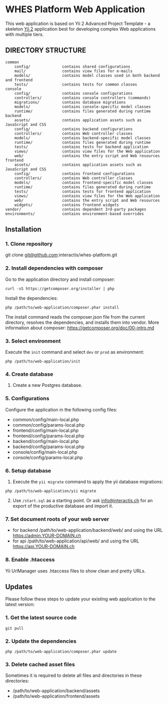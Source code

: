 # WHES Platform Web Application

This web application is based on Yii 2 Advanced Project Template - a skeleton [Yii 2](http://www.yiiframework.com/) application best for
developing complex Web applications with multiple tiers.


DIRECTORY STRUCTURE
-------------------

```
common
    config/              contains shared configurations
    mail/                contains view files for e-mails
    models/              contains model classes used in both backend and frontend
    tests/               contains tests for common classes    
console
    config/              contains console configurations
    controllers/         contains console controllers (commands)
    migrations/          contains database migrations
    models/              contains console-specific model classes
    runtime/             contains files generated during runtime
backend
    assets/              contains application assets such as JavaScript and CSS
    config/              contains backend configurations
    controllers/         contains Web controller classes
    models/              contains backend-specific model classes
    runtime/             contains files generated during runtime
    tests/               contains tests for backend application    
    views/               contains view files for the Web application
    web/                 contains the entry script and Web resources
frontend
    assets/              contains application assets such as JavaScript and CSS
    config/              contains frontend configurations
    controllers/         contains Web controller classes
    models/              contains frontend-specific model classes
    runtime/             contains files generated during runtime
    tests/               contains tests for frontend application
    views/               contains view files for the Web application
    web/                 contains the entry script and Web resources
    widgets/             contains frontend widgets
vendor/                  contains dependent 3rd-party packages
environments/            contains environment-based overrides
```


## Installation


### 1. Clone repository

git clone git@github.com:interactis/whes-platform.git

### 2. Install dependencies with composer

Go to the application directory and install composer:
```
curl -sS https://getcomposer.org/installer | php
```

Install the dependencies:
```
php /path/to/web-application/composer.phar install
```

The install command reads the composer.json file from the current directory, resolves the dependencies, and installs them into vendor.
More information about composer: https://getcomposer.org/doc/00-intro.md

### 3. Select environment

Execute the `init` command and select `dev` or `prod` as environment:
```
php /path/to/web-application/init
```

### 4. Create database

1. Create a new Postgres database.


### 5. Configurations

Configure the application in the following config files:
* common/config/main-local.php
* common/config/params-local.php
* frontend/config/main-local.php
* frontend/config/params-local.php
* backend/config/main-local.php
* backend/config/params-local.php
* console/config/main-local.php
* console/config/params-local.php


### 6. Setup database

1. Execute the `yii migrate` command to apply the yii database migrations:
```
php /path/to/web-application/yii migrate
```

2. Use `/start.sql` as a starting point. Or ask info@interactis.ch for an export of the productive database and import it.


### 7. Set document roots of your web server

* for backend /path/to/web-application/backend/web/ and using the URL https://admin.YOUR-DOMAIN.ch
* for api /path/to/web-application/api/web/ and using the URL https://api.YOUR-DOMAIN.ch


### 8. Enable .htaccess

Yii UrlManager uses .htaccess files to show clean and pretty URLs.


## Updates

Please follow these steps to update your existing web application to the latest version:


### 1. Get the latest source code

```
git pull
```

### 2. Update the dependencies

```
php /path/to/web-application/composer.phar update
```

### 3. Delete cached asset files

Sometimes it is required to delete all files and directories in these directories:
* /path/to/web-application/backend/assets
* /path/to/web-application/frontend/assets

